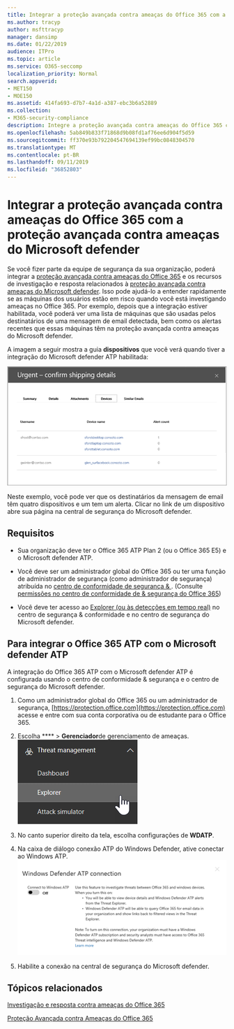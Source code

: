 ```yaml
---
title: Integrar a proteção avançada contra ameaças do Office 365 com a proteção avançada contra ameaças do Microsoft defender
ms.author: tracyp
author: msfttracyp
manager: dansimp
ms.date: 01/22/2019
audience: ITPro
ms.topic: article
ms.service: O365-seccomp
localization_priority: Normal
search.appverid:
- MET150
- MOE150
ms.assetid: 414fa693-d7b7-4a1d-a387-ebc3b6a52889
ms.collection:
- M365-security-compliance
description: Integre a proteção avançada contra ameaças do Office 365 com a proteção avançada contra ameaças do Microsoft defender para ver informações mais detalhadas sobre o gerenciamento de ameaças.
ms.openlocfilehash: 5ab849b833f71868d9b08fd1af76ee6d904f5d59
ms.sourcegitcommit: ff370e93b792204547694139ef99bc0848304570
ms.translationtype: MT
ms.contentlocale: pt-BR
ms.lasthandoff: 09/11/2019
ms.locfileid: "36852803"
---
```

# <a name="integrate-office-365-advanced-threat-protection-with-microsoft-defender-advanced-threat-protection"></a>Integrar a proteção avançada contra ameaças do Office 365 com a proteção avançada contra ameaças do Microsoft defender

Se você fizer parte da equipe de segurança da sua organização, poderá integrar a [proteção avançada contra ameaças do Office 365](office-365-atp.md) e os recursos de investigação e resposta relacionados à [proteção avançada contra ameaças do Microsoft defender](https://docs.microsoft.com/windows/security/threat-protection/microsoft-defender-atp/microsoft-defender-advanced-threat-protection). Isso pode ajudá-lo a entender rapidamente se as máquinas dos usuários estão em risco quando você está investigando ameaças no Office 365. Por exemplo, depois que a integração estiver habilitada, você poderá ver uma lista de máquinas que são usadas pelos destinatários de uma mensagem de email detectada, bem como os alertas recentes que essas máquinas têm na proteção avançada contra ameaças do Microsoft defender.
  
A imagem a seguir mostra a guia **dispositivos** que você verá quando tiver a integração do Microsoft defender ATP habilitada:
  
![Quando o Microsoft defender ATP estiver habilitado, você poderá ver uma lista de computadores com alertas.](media/fec928ea-8f0c-44d7-80b9-a2e0a8cd4e89.PNG)
  
Neste exemplo, você pode ver que os destinatários da mensagem de email têm quatro dispositivos e um tem um alerta. Clicar no link de um dispositivo abre sua página na central de segurança do Microsoft defender.
  
## <a name="requirements"></a>Requisitos

- Sua organização deve ter o Office 365 ATP Plan 2 (ou o Office 365 E5) e o Microsoft defender ATP.
    
- Você deve ser um administrador global do Office 365 ou ter uma função de administrador de segurança (como administrador de segurança) atribuída no [centro de conformidade de segurança &amp; ](https://protection.office.com). (Consulte [permissões no centro de conformidade de &amp; segurança do Office 365](permissions-in-the-security-and-compliance-center.md))
    
- Você deve ter acesso ao [Explorer (ou às detecções em tempo real)](threat-explorer.md) no centro de segurança & conformidade e no centro de segurança do Microsoft defender.
    
## <a name="to-integrate-office-365-atp-with-microsoft-defender-atp"></a>Para integrar o Office 365 ATP com o Microsoft defender ATP

A integração do Office 365 ATP com o Microsoft defender ATP é configurada usando o centro de conformidade & segurança e o centro de segurança do Microsoft defender.
  
1. Como um administrador global do Office 365 ou um administrador de segurança, [https://protection.office.com](https://protection.office.com) acesse e entre com sua conta corporativa ou de estudante para o Office 365.
    
2. Escolha **** \> **Gerenciador**de gerenciamento de ameaças.<br>![Gerenciador no menu de gerenciamento de ameaças](media/ThreatMgmt-Explorer-nav.png)<br>
    
3. No canto superior direito da tela, escolha configurações de **WDATP**.
    
4. Na caixa de diálogo conexão ATP do Windows Defender, ative conectar ao Windows ATP.<br>![Conexão ATP do Microsoft defender](media/Explorer-WDATPConnection-dialog.png)<br>
    
5. Habilite a conexão na central de segurança do Microsoft defender.

  
## <a name="related-topics"></a>Tópicos relacionados

[Investigação e resposta contra ameaças do Office 365](office-365-ti.md)
  
[Proteção Avançada contra Ameaças do Office 365](office-365-atp.md)
  

